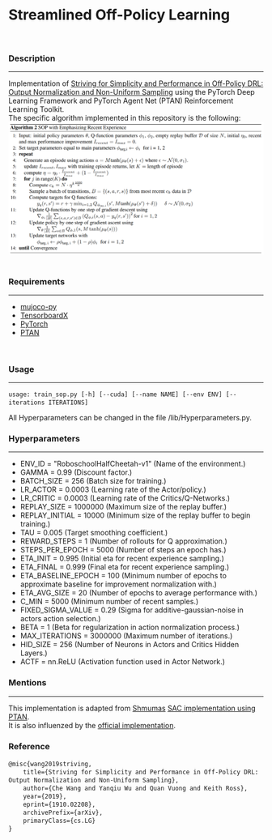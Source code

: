 # Streamlined Off-Policy Learning
<br/>

### Description
------------
Implementation of [Striving for Simplicity and Performance in Off-Policy DRL: Output Normalization and Non-Uniform Sampling](https://arxiv.org/abs/1910.02208) using the PyTorch Deep Learning Framework and PyTorch Agent Net (PTAN) Reinforcement Learning Toolkit. <br>
The specific algorithm implemented in this repository is the following:
<img src="./images/SOP+ERE.png">   
<br/>

### Requirements
------------
*   [mujoco-py](https://github.com/openai/mujoco-py)
*   [TensorboardX](https://github.com/lanpa/tensorboardX)
*   [PyTorch](http://pytorch.org/)
*   [PTAN](https://github.com/Shmuma/ptan)
<br/>

### Usage
------------
```
usage: train_sop.py [-h] [--cuda] [--name NAME] [--env ENV] [--iterations ITERATIONS]
```
All Hyperparameters can be changed in the file /lib/Hyperparameters.py.
<br/>


### Hyperparameters
------------

*   ENV_ID = "RoboschoolHalfCheetah-v1"       (Name of the environment.)
*   GAMMA = 0.99                              (Discount factor.)
*   BATCH_SIZE = 256                          (Batch size for training.)
*   LR_ACTOR = 0.0003                         (Learning rate of the Actor/policy.)
*   LR_CRITIC = 0.0003                        (Learning rate of the Critics/Q-Networks.)
*   REPLAY_SIZE = 1000000                     (Maximum size of the replay buffer.)
*   REPLAY_INITIAL = 10000                    (Minimum size of the replay buffer to begin training.)
*   TAU = 0.005                               (Target smoothing coefficient.)
*   REWARD_STEPS = 1                          (Number of rollouts for Q approximation.)
*   STEPS_PER_EPOCH = 5000                    (Number of steps an epoch has.)
*   ETA_INIT = 0.995                          (Initial eta for recent experience sampling.)
*   ETA_FINAL = 0.999                         (Final eta for recent experience sampling.)
*   ETA_BASELINE_EPOCH = 100                  (Minimum number of epochs to approximate baseline for improvement normalization with.)
*   ETA_AVG_SIZE = 20                         (Number of epochs to average performance with.)
*   C_MIN = 5000                              (Minimum number of recent samples.)
*   FIXED_SIGMA_VALUE = 0.29                  (Sigma for additive-gaussian-noise in actors action selection.)
*   BETA = 1                                  (Beta for regularization in action normalization process.)
*   MAX_ITERATIONS = 3000000                  (Maximum number of iterations.)
*   HID_SIZE = 256                            (Number of Neurons in Actors and Critics Hidden Layers.)
*   ACTF = nn.ReLU                            (Activation function used in Actor Network.)



### Mentions
------------
This implementation is adapted from [Shmumas](https://github.com/Shmuma) [SAC implementation using PTAN](https://github.com/PacktPublishing/Deep-Reinforcement-Learning-Hands-On-Second-Edition/blob/sac-experiment/Chapter19/06_train_sac.py). <br/>
It is also influenzed by the [official implementation](https://github.com/AutumnWu/Streamlined-Off-Policy-Learning).
<br/>

### Reference
```shell
@misc{wang2019striving,
    title={Striving for Simplicity and Performance in Off-Policy DRL: Output Normalization and Non-Uniform Sampling},
    author={Che Wang and Yanqiu Wu and Quan Vuong and Keith Ross},
    year={2019},
    eprint={1910.02208},
    archivePrefix={arXiv},
    primaryClass={cs.LG}
}
```
